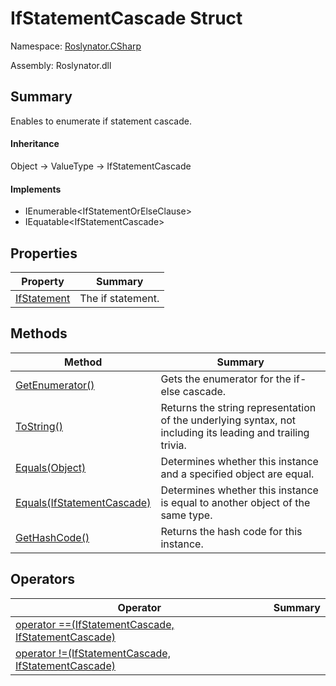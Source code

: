 # IfStatementCascade Struct

Namespace: [Roslynator.CSharp](../README.md)

Assembly: Roslynator\.dll

## Summary

Enables to enumerate if statement cascade\.

#### Inheritance

Object &#x2192; ValueType &#x2192; IfStatementCascade

#### Implements

* IEnumerable\<IfStatementOrElseClause>
* IEquatable\<IfStatementCascade>

## Properties

| Property| Summary|
| --- | --- |
| [IfStatement](IfStatement/README.md) | The if statement\. |

## Methods

| Method| Summary|
| --- | --- |
| [GetEnumerator()](GetEnumerator/README.md) | Gets the enumerator for the if\-else cascade\. |
| [ToString()](ToString/README.md) | Returns the string representation of the underlying syntax, not including its leading and trailing trivia\. |
| [Equals(Object)](Equals/README.md) | Determines whether this instance and a specified object are equal\. |
| [Equals(IfStatementCascade)](Equals/README.md) | Determines whether this instance is equal to another object of the same type\. |
| [GetHashCode()](GetHashCode/README.md) | Returns the hash code for this instance\. |

## Operators

| Operator| Summary|
| --- | --- |
| [operator ==(IfStatementCascade, IfStatementCascade)](op_Equality/README.md) | |
| [operator !=(IfStatementCascade, IfStatementCascade)](op_Inequality/README.md) | |

